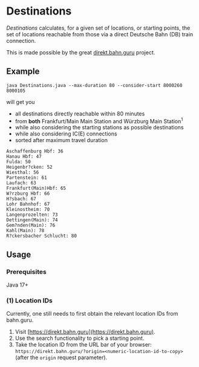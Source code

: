 # Destinations

_Destinations_ calculates, for a given set of locations, or starting points, the set of locations reachable from those via a direct Deutsche Bahn (DB) train connection.

This is made possible by the great [direkt.bahn.guru](https://github.com/juliuste/direkt.bahn.guru) project.

## Example

```shell
java Destinations.java --max-duration 80 --consider-start 8000260 8000105
```

will get you 
- all destinations directly reachable within 80 minutes 
- from **both** Frankfurt/Main Main Station and Würzburg Main Station<sup>1</sup>
- while also considering the starting stations as possible destinations
- while also considering IC(E) connections
- sorted after maximum travel duration

```
Aschaffenburg Hbf: 36
Hanau Hbf: 47
Fulda: 50
Heigenbr?cken: 52
Wiesthal: 56
Partenstein: 61
Laufach: 63
Frankfurt(Main)Hbf: 65
W?rzburg Hbf: 66
H?sbach: 67
Lohr Bahnhof: 67
Kleinostheim: 70
Langenprozelten: 73
Dettingen(Main): 74
Gem?nden(Main): 76
Kahl(Main): 78
R?ckersbacher Schlucht: 80
```

## Usage

### Prerequisites

Java 17+

### (1) Location IDs

Currently, one still needs to first obtain the relevant location IDs from bahn.guru.

1. Visit [https://direkt.bahn.guru](https://direkt.bahn.guru).
2. Use the search functionality to pick a starting point.
3. Take the location ID from the URL bar of your browser: `https://direkt.bahn.guru/?origin=<numeric-location-id-to-copy>` (after the `origin` request parameter).


